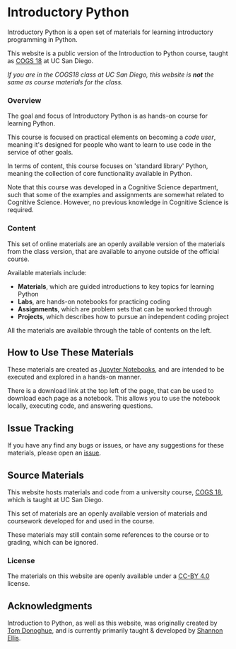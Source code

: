 # Introductory Python

Introductory Python is a open set of materials for learning introductory programming in Python.

This website is a public version of the Introduction to Python course, taught as
[COGS 18](https://github.com/COGS18/)
at UC San Diego.

_If you are in the COGS18 class at UC San Diego, this website is **not** the same as course materials for the class._

### Overview

The goal and focus of Introductory Python is as hands-on course for learning Python.

This course is focused on practical elements on becoming a _code user_, meaning it's
designed for people who want to learn to use code in the service of other goals.

In terms of content, this course focuses on 'standard library' Python, meaning the
collection of core functionality available in Python.

Note that this course was developed in a Cognitive Science department, such that
some of the examples and assignments are somewhat related to Cognitive Science.
However, no previous knowledge in Cognitive Science is required.

### Content

This set of online materials are an openly available version of the materials from the class version,
that are available to anyone outside of the official course.

Available materials include:

- **Materials**, which are guided introductions to key topics for learning Python
- **Labs**, are hands-on notebooks for practicing coding
- **Assignments**, which are problem sets that can be worked through
- **Projects**, which describes how to pursue an independent coding project

All the materials are available through the table of contents on the left.

## How to Use These Materials

These materials are created as
[Jupyter Notebooks](https://jupyter.org),
and are intended to be executed and explored in a hands-on manner.

There is a download link at the top left of the page, that can be used to download each page as a notebook.
This allows you to use the notebook locally, executing code, and answering questions.

## Issue Tracking

If you have any find any bugs or issues, or have any suggestions for these materials, please open an
[issue](https://github.com/IntroductoryPython/Site/issues).

## Source Materials

This website hosts materials and code from a university course,
[COGS 18](https://github.com/COGS18/),
which is taught at UC San Diego.

This set of materials are an openly available version of materials and coursework developed for and used in the course.

These materials may still contain some references to the course or to grading, which can be ignored.

### License

The materials on this website are openly available under a
[CC-BY 4.0](https://creativecommons.org/licenses/by/4.0/) license.

## Acknowledgments

Introduction to Python, as well as this website, was originally created by
[Tom Donoghue](https://tomdonoghue.github.io/), and is currently primarily taught & developed by
[Shannon Ellis](http://www.shanellis.com/).
